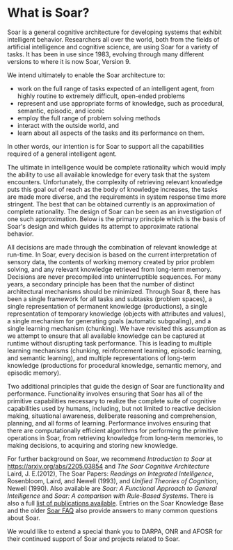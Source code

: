 # What is Soar?

Soar is a general cognitive architecture for developing systems that exhibit
intelligent behavior. Researchers all over the world, both from the fields of
artificial intelligence and cognitive science, are using Soar for a variety of
tasks. It has been in use since 1983, evolving through many different versions
to where it is now Soar, Version 9.

We intend ultimately to enable the Soar architecture to:

- work on the full range of tasks expected of an intelligent agent, from highly
  routine to extremely difficult, open-ended problems
- represent and use appropriate forms of knowledge, such as procedural,
  semantic, episodic, and iconic
- employ the full range of problem solving methods
- interact with the outside world, and
- learn about all aspects of the tasks and its performance on them.

In other words, our intention is for Soar to support all the capabilities
required of a general intelligent agent.

The ultimate in intelligence would be complete rationality which would imply the
ability to use all available knowledge for every task that the system
encounters. Unfortunately, the complexity of retrieving relevant knowledge puts
this goal out of reach as the body of knowledge increases, the tasks are made
more diverse, and the requirements in system response time more stringent. The
best that can be obtained currently is an approximation of complete rationality.
The design of Soar can be seen as an investigation of one such approximation.
Below is the primary principle which is the basis of Soar's design and which
guides its attempt to approximate rational behavior.

All decisions are made through the combination of relevant knowledge at
run-time. In Soar, every decision is based on the current interpretation of
sensory data, the contents of working memory created by prior problem solving,
and any relevant knowledge retrieved from long-term memory. Decisions are never
precompiled into uninterruptible sequences. For many years, a secondary
principle has been that the number of distinct architectural mechanisms should
be minimized. Through Soar 8, there has been a single framework for all tasks
and subtasks (problem spaces), a single representation of permanent knowledge
(productions), a single representation of temporary knowledge (objects with
attributes and values), a single mechanism for generating goals (automatic
subgoaling), and a single learning mechanism (chunking). We have revisited this
assumption as we attempt to ensure that all available knowledge can be captured
at runtime without disrupting task performance. This is leading to multiple
learning mechanisms (chunking, reinforcement learning, episodic learning, and
semantic learning), and multiple representations of long-term knowledge
(productions for procedural knowledge, semantic memory, and episodic memory).

Two additional principles that guide the design of Soar are functionality and
performance. Functionality involves ensuring that Soar has all of the primitive
capabilities necessary to realize the complete suite of cognitive capabilities
used by humans, including, but not limited to reactive decision making,
situational awareness, deliberate reasoning and comprehension, planning, and all
forms of learning. Performance involves ensuring that there are computationally
efficient algorithms for performing the primitive operations in Soar, from
retrieving knowledge from long-term memories, to making decisions, to acquiring
and storing new knowledge.

For further background on Soar, we recommend *Introduction to Soar* at
<https://arxiv.org/abs/2205.03854> and *The Soar Cognitive Architecture* Laird,
J.  E.(2012), The Soar Papers: *Readings on Integrated Intelligence*,
Rosenbloom, Laird, and Newell (1993), and *Unified Theories of Cognition*,
Newell (1990). Also available are *Soar: A Functional Approach to General
Intelligence* and *Soar: A comparison with Rule-Based Systems*. There is also a
full [list of publications available](./soar/Publications.md). Entries on
the Soar Knowledge Base and the older 
[Soar FAQ](http://acs.ist.psu.edu) also provide answers to many common
questions about Soar.

We would like to extend a special thank you to DARPA, ONR and AFOSR for their
continued support of Soar and projects related to Soar.
